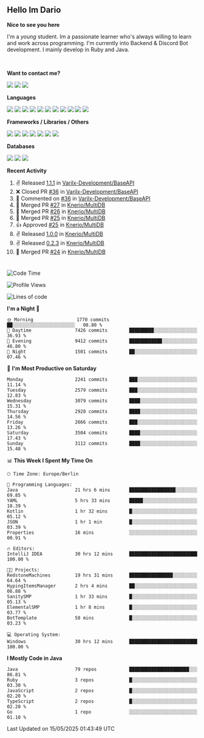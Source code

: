 <h2>Hello Im Dario</h2>

**Nice to see you here**

I'm a *young* student. Im a passionate learner who's always willing to learn and work across
programming. I'm currently into Backend & Discord Bot development. I mainly develop in Ruby and Java.

<br/>

**Want to contact me?**

<a href="https://github.com/knerio"><img src="https://img.shields.io/badge/-Github-blue?style=for-the-badge&logo=github&logoColor=white"/></a> <a href="https://discord.com/users/639416958923702292"><img src="https://img.shields.io/badge/-knerio-blue?style=for-the-badge&logo=discord&logoColor=white"/></a> <a href="https://twitch.tv/dopalos_"><img src="https://img.shields.io/badge/-twitch-blue?style=for-the-badge&logo=twitch&logoColor=white"/></a>

**Languages**

<img src="https://img.shields.io/badge/-Java-blue?style=for-the-badge&logo=java&logoColor=white"/> <img src="https://img.shields.io/badge/-Ruby-blue?style=for-the-badge&logo=Ruby&logoColor=white"/> <img src="https://img.shields.io/badge/-Git-blue?style=for-the-badge&logo=Git&logoColor=white"/> <img src="https://img.shields.io/badge/-HTML-blue?style=for-the-badge&logo=html5&logoColor=white"/> <img src="https://img.shields.io/badge/-CSS-blue?style=for-the-badge&logo=CSS3&logoColor=white"/> <img src="https://img.shields.io/badge/-Javascript-blue?style=for-the-badge&logo=javascript&logoColor=white"/> <img src="https://img.shields.io/badge/-Typescript-blue?style=for-the-badge&logo=TypeScript&logoColor=white"/> <img src="https://img.shields.io/badge/-Kotlin-blue?style=for-the-badge&logo=kotlin&logoColor=white"/> <img src="https://img.shields.io/badge/-SQL-blue?style=for-the-badge&logo=MYSQL&logoColor=white"/> <img src="https://img.shields.io/badge/-Markdown-blue?style=for-the-badge&logo=Markdown&logoColor=white"/> <img src="https://img.shields.io/badge/-JSON-blue?style=for-the-badge&logo=JSON&logoColor=white"/>
<br/>

 **Frameworks / Libraries / Others**

<img src="https://img.shields.io/badge/-Ruby_On_Rails-blue?style=for-the-badge&logo=ruby-on-rails&logoColor=white"/> <img src="https://img.shields.io/badge/-JDA-blue?style=for-the-badge&logo=JDA&logoColor=white"/> <img src="https://img.shields.io/badge/-Bootstrap-blue?style=for-the-badge&logo=Bootstrap&logoColor=white"/> <img src="https://img.shields.io/badge/-Node.JS-blue?style=for-the-badge&logo=node.js&logoColor=white"/> <img src="https://img.shields.io/badge/-React-blue?style=for-the-badge&logo=React&logoColor=white"/> <img src="https://img.shields.io/badge/-Express-blue?style=for-the-badge&logo=Express&logoColor=white"/> <img src="https://img.shields.io/badge/-Next.Js-blue?style=for-the-badge&logo=Next.Js&logoColor=white"/>

**Databases**

<img src="https://img.shields.io/badge/-MongoDB-blue?style=for-the-badge&logo=mongodb&logoColor=white"/> <img src="https://img.shields.io/badge/-MariaDB-blue?style=for-the-badge&logo=MariaDB&logoColor=white"/>
<img src="https://img.shields.io/badge/-PostgreSQL-blue?style=for-the-badge&logo=PostgreSQl&logoColor=white"/>

**Recent Activity**

<!--RECENT_ACTIVITY:start-->
1. ✌️ Released [1.1.1](https://github.com/Varilx-Development/BaseAPI/releases/tag/1.1.1) in [Varilx-Development/BaseAPI](https://github.com/Varilx-Development/BaseAPI)<br>
2. ❌ Closed PR [#36](https://github.com/Varilx-Development/BaseAPI/pull/36) in [Varilx-Development/BaseAPI](https://github.com/Varilx-Development/BaseAPI)<br>
3. 💬 Commented on [#36](https://github.com/Varilx-Development/BaseAPI/pull/36#discussion_r2087470621) in [Varilx-Development/BaseAPI](https://github.com/Varilx-Development/BaseAPI)<br>
4. 🎉 Merged PR [#27](https://github.com/Knerio/MultiDB/pull/27) in [Knerio/MultiDB](https://github.com/Knerio/MultiDB)<br>
5. 🎉 Merged PR [#26](https://github.com/Knerio/MultiDB/pull/26) in [Knerio/MultiDB](https://github.com/Knerio/MultiDB)<br>
6. 🎉 Merged PR [#25](https://github.com/Knerio/MultiDB/pull/25) in [Knerio/MultiDB](https://github.com/Knerio/MultiDB)<br>
7. 👍 Approved [#25](https://github.com/Knerio/MultiDB/pull/25#pullrequestreview-2821537151) in [Knerio/MultiDB](https://github.com/Knerio/MultiDB)<br>
8. ✌️ Released [1.0.0](https://github.com/Knerio/MultiDB/releases/tag/1.0.0) in [Knerio/MultiDB](https://github.com/Knerio/MultiDB)<br>
9. ✌️ Released [0.2.3](https://github.com/Knerio/MultiDB/releases/tag/0.2.3) in [Knerio/MultiDB](https://github.com/Knerio/MultiDB)<br>
10. 🎉 Merged PR [#24](https://github.com/Knerio/MultiDB/pull/24) in [Knerio/MultiDB](https://github.com/Knerio/MultiDB)<br>
<!--RECENT_ACTIVITY:end-->
 
#

<!--START_SECTION:waka-->
![Code Time](http://img.shields.io/badge/Code%20Time-1%2C151%20hrs%2036%20mins-blue)

![Profile Views](http://img.shields.io/badge/Profile%20Views-1-blue)

![Lines of code](https://img.shields.io/badge/From%20Hello%20World%20I%27ve%20Written-2.3%20million%20lines%20of%20code-blue)

**I'm a Night 🦉** 

```text
🌞 Morning                1770 commits        ██░░░░░░░░░░░░░░░░░░░░░░░   08.80 % 
🌆 Daytime                7426 commits        █████████░░░░░░░░░░░░░░░░   36.93 % 
🌃 Evening                9412 commits        ████████████░░░░░░░░░░░░░   46.80 % 
🌙 Night                  1501 commits        ██░░░░░░░░░░░░░░░░░░░░░░░   07.46 % 
```
📅 **I'm Most Productive on Saturday** 

```text
Monday                   2241 commits        ███░░░░░░░░░░░░░░░░░░░░░░   11.14 % 
Tuesday                  2579 commits        ███░░░░░░░░░░░░░░░░░░░░░░   12.83 % 
Wednesday                3079 commits        ████░░░░░░░░░░░░░░░░░░░░░   15.31 % 
Thursday                 2928 commits        ████░░░░░░░░░░░░░░░░░░░░░   14.56 % 
Friday                   2666 commits        ███░░░░░░░░░░░░░░░░░░░░░░   13.26 % 
Saturday                 3504 commits        ████░░░░░░░░░░░░░░░░░░░░░   17.43 % 
Sunday                   3112 commits        ████░░░░░░░░░░░░░░░░░░░░░   15.48 % 
```


📊 **This Week I Spent My Time On** 

```text
🕑︎ Time Zone: Europe/Berlin

💬 Programming Languages: 
Java                     21 hrs 6 mins       █████████████████░░░░░░░░   69.85 % 
YAML                     5 hrs 33 mins       █████░░░░░░░░░░░░░░░░░░░░   18.39 % 
Kotlin                   1 hr 32 mins        █░░░░░░░░░░░░░░░░░░░░░░░░   05.12 % 
JSON                     1 hr 1 min          █░░░░░░░░░░░░░░░░░░░░░░░░   03.39 % 
Properties               16 mins             ░░░░░░░░░░░░░░░░░░░░░░░░░   00.91 % 

🔥 Editors: 
IntelliJ IDEA            30 hrs 12 mins      █████████████████████████   100.00 % 

🐱‍💻 Projects: 
RedstoneMachines         19 hrs 31 mins      ████████████████░░░░░░░░░   64.64 % 
HypingItemsManager       2 hrs 4 mins        ██░░░░░░░░░░░░░░░░░░░░░░░   06.88 % 
SanitySMP                1 hr 33 mins        █░░░░░░░░░░░░░░░░░░░░░░░░   05.13 % 
ElementalSMP             1 hr 8 mins         █░░░░░░░░░░░░░░░░░░░░░░░░   03.77 % 
BotTemplate              58 mins             █░░░░░░░░░░░░░░░░░░░░░░░░   03.23 % 

💻 Operating System: 
Windows                  30 hrs 12 mins      █████████████████████████   100.00 % 
```

**I Mostly Code in Java** 

```text
Java                     79 repos            ██████████████████████░░░   86.81 % 
Ruby                     3 repos             █░░░░░░░░░░░░░░░░░░░░░░░░   03.30 % 
JavaScript               2 repos             █░░░░░░░░░░░░░░░░░░░░░░░░   02.20 % 
TypeScript               2 repos             █░░░░░░░░░░░░░░░░░░░░░░░░   02.20 % 
Go                       1 repo              ░░░░░░░░░░░░░░░░░░░░░░░░░   01.10 % 
```




 Last Updated on 15/05/2025 01:43:49 UTC
<!--END_SECTION:waka-->

